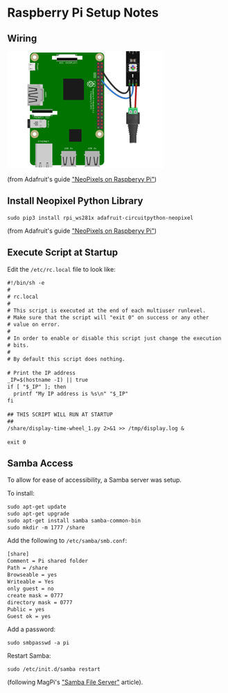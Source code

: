 Raspberry Pi Setup Notes
===

Wiring
---

![RPi Wiring](img/led_strips_raspi_NeoPixel_powered_bb.jpg)

(from Adafruit's guide ["NeoPixels on Raspberyy Pi"](https://learn.adafruit.com/neopixels-on-raspberry-pi/raspberry-pi-wiring))

Install Neopixel Python Library
---

```
sudo pip3 install rpi_ws281x adafruit-circuitpython-neopixel
```

(from Adafruit's guide ["NeoPixels on Raspberyy Pi"](https://learn.adafruit.com/neopixels-on-raspberry-pi/python-usage))

Execute Script at Startup
---

Edit the `/etc/rc.local` file to look like:

```
#!/bin/sh -e
#
# rc.local
#
# This script is executed at the end of each multiuser runlevel.
# Make sure that the script will "exit 0" on success or any other
# value on error.
#
# In order to enable or disable this script just change the execution
# bits.
#
# By default this script does nothing.

# Print the IP address
_IP=$(hostname -I) || true
if [ "$_IP" ]; then
  printf "My IP address is %s\n" "$_IP"
fi

## THIS SCRIPT WILL RUN AT STARTUP
##
/share/display-time-wheel_1.py 2>&1 >> /tmp/display.log &

exit 0
```

Samba Access
---

To allow for ease of accessibility, a Samba server was setup.

To install:

```
sudo apt-get update
sudo apt-get upgrade
sudo apt-get install samba samba-common-bin
sudo mkdir -m 1777 /share
```

Add the following to `/etc/samba/smb.conf`:

```
[share]
Comment = Pi shared folder
Path = /share
Browseable = yes
Writeable = Yes
only guest = no
create mask = 0777
directory mask = 0777
Public = yes
Guest ok = yes
```

Add a password:

```
sudo smbpasswd -a pi
```

Restart Samba:

```
sudo /etc/init.d/samba restart
```

(following MagPi's ["Samba File Server"](https://magpi.raspberrypi.org/articles/samba-file-server) article).


